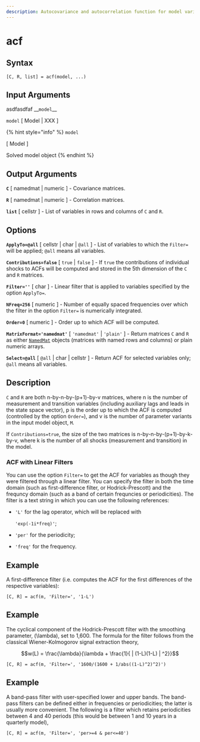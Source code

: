 ```yaml
---
description: Autocovariance and autocorrelation function for model variables
---
```


# acf

## Syntax

```text
[C, R, list] = acf(model, ...)
```

## Input Arguments

asdfasdfaf \_\_`model`\_\_

`model` \[ Model \| XXX \]

{% hint style="info" %}
`model`

\[ Model \] 

Solved model object
{% endhint %}

## Output Arguments

**`C`** \[ namedmat \| numeric \] - Covariance matrices.

**`R`** \[ namedmat \| numeric \] - Correlation matrices.

**`list`** \[ cellstr \] - List of variables in rows and columns of `C` and `R`.

## Options

**`ApplyTo=@all`** \[ cellstr \| char \| `@all` \] - List of variables to which the `Filter=` will be applied; `@all` means all variables.

**`Contributions=false`** \[ `true` \| `false` \] - If `true` the contributions of individual shocks to ACFs will be computed and stored in the 5th dimension of the `C` and `R` matrices.

**`Filter=''`** \[ char \] - Linear filter that is applied to variables specified by the option `ApplyTo=`.

**`NFreq=256`** \[ numeric \] - Number of equally spaced frequencies over which the filter in the option `Filter=` is numerically integrated.

**`Order=0`** \[ numeric \] - Order up to which ACF will be computed.

**`MatrixFormat='namedmat'`** \[ `'namedmat'` \| `'plain'` \] - Return matrices `C` and `R` as either [`NamedMat`](../../data-management/namedmat-objects.md) objects \(matrices with named rows and columns\) or plain numeric arrays.

**`Select=@all`** \[ `@all` \| char \| cellstr \] - Return ACF for selected variables only; `@all` means all variables.

## Description

`C` and `R` are both n-by-n-by-\(p+1\)-by-v matrices, where n is the number of measurement and transition variables \(including auxiliary lags and leads in the state space vector\), p is the order up to which the ACF is computed \(controlled by the option `Order=`\), and v is the number of parameter variants in the input model object, `M`.

If `Contributions=true`, the size of the two matrices is n-by-n-by-\(p+1\)-by-k-by-v, where k is the number of all shocks \(measurement and transition\) in the model.

### ACF with Linear Filters

You can use the option `Filter=` to get the ACF for variables as though they were filtered through a linear filter. You can specify the filter in both the time domain \(such as first-difference filter, or Hodrick-Prescott\) and the frequncy domain \(such as a band of certain frequncies or periodicities\). The filter is a text string in which you can use the following references:

* `'L'` for the lag operator, which will be replaced with

  `'exp(-1i*freq)'`;

* `'per'` for the periodicity;
* `'freq'` for the frequency.

## Example

A first-difference filter \(i.e. computes the ACF for the first differences of the respective variables\):

```text
[C, R] = acf(m, 'Filter=', '1-L')
```

## Example

The cyclical component of the Hodrick-Prescott filter with the smoothing parameter, \(\lambda\), set to 1,600. The formula for the filter follows from the classical Wiener-Kolmogorov signal extraction theory,

$$w(L) = \frac{\lambda}{\lambda + \frac{1}{ | (1-L)(1-L) | ^2}}$$

```text
[C, R] = acf(m, 'Filter=', '1600/(1600 + 1/abs((1-L)^2)^2)')
```

## Example

A band-pass filter with user-specified lower and upper bands. The band-pass filters can be defined either in frequencies or periodicities; the latter is usually more convenient. The following is a filter which retains periodicities between 4 and 40 periods \(this would be between 1 and 10 years in a quarterly model\),

```text
[C, R] = acf(m, 'Filter=', 'per>=4 & per<=40')
```

